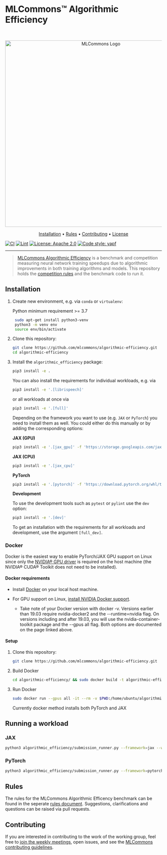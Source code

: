 # MLCommons™ Algorithmic Efficiency

<br />
<p align="center">
<a href="#"><img width="600" img src="https://nextcloud.tuebingen.mpg.de/index.php/apps/files_sharing/publicpreview/FisBKmn9ZtmEp9f?x=1272&y=973&a=true&file=mlc_lockup_black_green.png&scalingup=0" alt="MLCommons Logo"/></a>
</p>

<p align="center">
  <a href="#installation">Installation</a> •
  <a href="RULES.md">Rules</a> •
  <a href="#contributing">Contributing</a> •
  <a href="LICENSE.md">License</a>
</p>

[![CI](https://github.com/mlcommons/algorithmic-efficiency/actions/workflows/CI.yml/badge.svg)](https://github.com/mlcommons/algorithmic-efficiency/actions/workflows/CI.yml)
[![Lint](https://github.com/mlcommons/algorithmic-efficiency/actions/workflows/linting.yml/badge.svg)](https://github.com/mlcommons/algorithmic-efficiency/actions/workflows/linting.yml)
[![License: Apache 2.0](https://img.shields.io/badge/License-Apache_2.0-blue.svg)](https://github.com/mlcommons/algorithmic-efficiency/blob/main/LICENSE.md)
[![Code style: yapf](https://img.shields.io/badge/code%20style-yapf-orange)](https://github.com/google/yapf)

---

> [MLCommons Algorithmic Efficiency](https://mlcommons.org/en/groups/research-algorithms/) is a benchmark and competition measuring neural network training speedups due to algorithmic improvements in both training algorithms and models. This repository holds the [competition rules](RULES.md) and the benchmark code to run it.

## Installation

1. Create new environment, e.g. via `conda` or `virtualenv`:

   Python minimum requirement >= 3.7

   ```bash
    sudo apt-get install python3-venv
    python3 -m venv env
    source env/bin/activate
   ```

2. Clone this repository:

   ```bash
   git clone https://github.com/mlcommons/algorithmic-efficiency.git
   cd algorithmic-efficiency
   ```

3. Install the `algorithmic_efficiency` package:

   ```bash
   pip3 install -e .
   ```

   You can also install the requirements for individual workloads, e.g. via

   ```bash
   pip3 install -e '.[librispeech]'
   ```

   or all workloads at once via

   ```bash
   pip3 install -e '.[full]'
   ```

   Depending on the framework you want to use (e.g. `JAX` or `PyTorch`) you need to install them as well. You could either do this manually or by adding the corresponding options:

   **JAX (GPU)**

   ```bash
   pip3 install -e '.[jax_gpu]' -f 'https://storage.googleapis.com/jax-releases/jax_releases.html'
   ```

   **JAX (CPU)**

   ```bash
   pip3 install -e '.[jax_cpu]'
   ```

   **PyTorch**

   ```bash
   pip3 install -e '.[pytorch]' -f 'https://download.pytorch.org/whl/torch_stable.html'
   ```

   **Development**

   To use the development tools such as `pytest` or `pylint` use the `dev` option:

   ```bash
   pip3 install -e '.[dev]'
   ```

   To get an installation with the requirements for all workloads and development, use the argument `[full_dev]`.

### Docker

Docker is the easiest way to enable PyTorch/JAX GPU support on Linux since only the [NVIDIA® GPU driver](https://github.com/NVIDIA/nvidia-docker/wiki/Frequently-Asked-Questions#how-do-i-install-the-nvidia-driver) is required on the host machine (the NVIDIA® CUDA® Toolkit does not need to be installed).

#### Docker requirements

- Install [Docker](https://docs.docker.com/get-docker/) on your local host machine.

- For GPU support on Linux, [install NVIDIA Docker support](https://github.com/NVIDIA/nvidia-docker).
  - Take note of your Docker version with docker -v. Versions earlier than 19.03 require nvidia-docker2 and the --runtime=nvidia flag. On versions including and after 19.03, you will use the nvidia-container-toolkit package and the --gpus all flag. Both options are documented on the page linked above.

#### Setup

1. Clone this repository:

   ```bash
   git clone https://github.com/mlcommons/algorithmic-efficiency.git
   ```

2. Build Docker

   ```bash
   cd algorithmic-efficiency/ && sudo docker build -t algorithmic-efficiency .
   ```

3. Run Docker

   ```bash
   sudo docker run --gpus all -it --rm -v $PWD:/home/ubuntu/algorithmic-efficiency --ipc=host algorithmic-efficiency
   ```

   Currently docker method installs both PyTorch and JAX

   </details>

## Running a workload

### JAX

```bash
python3 algorithmic_efficiency/submission_runner.py --framework=jax --workload=mnist--submission_path=baselines/mnist/mnist_jax/submission.py --tuning_search_space=baselines/mnist/tuning_search_space.json
```

### PyTorch

```bash
python3 algorithmic_efficiency/submission_runner.py --framework=pytorch --workload=mnist --submission_path=baselines/mnist/mnist_pytorch/submission.py --tuning_search_space=baselines/mnist/tuning_search_space.json
```

## Rules

The rules for the MLCommons Algorithmic Efficency benchmark can be found in the seperate [rules document](RULES.md). Suggestions, clarifications and questions can be raised via pull requests.

## Contributing

If you are interested in contributing to the work of the working group, feel free to [join the weekly meetings](https://mlcommons.org/en/groups/research-algorithms/), open issues, and see the [MLCommons contributing guidelines](CONTRIBUTING.md).
